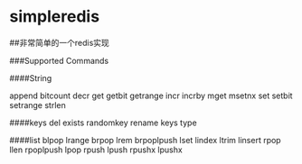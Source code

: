 # simpleredis

##非常简单的一个redis实现

###Supported Commands

####String

append bitcount decr get getbit getrange incr incrby mget msetnx set setbit setrange strlen

####keys
del exists randomkey rename keys type

####list 
blpop lrange brpop lrem brpoplpush lset lindex ltrim linsert rpop llen rpoplpush lpop rpush lpush rpushx lpushx
